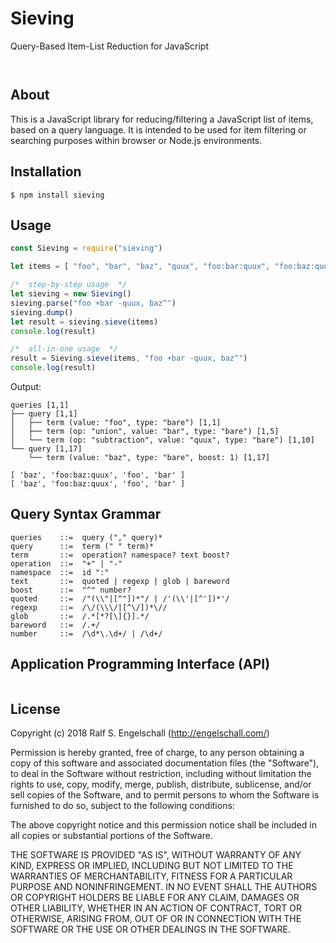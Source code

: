 
Sieving
========

Query-Based Item-List Reduction for JavaScript

<p/>
<img src="https://nodei.co/npm/sieving.png?downloads=true&stars=true" alt=""/>

<p/>
<img src="https://david-dm.org/rse/sieving.png" alt=""/>

About
-----

This is a JavaScript library for reducing/filtering a JavaScript list
of items, based on a query language. It is intended to be used for item
filtering or searching purposes within browser or Node.js environments.

Installation
------------

```shell
$ npm install sieving
```

Usage
-----

```js
const Sieving = require("sieving")

let items = [ "foo", "bar", "baz", "quux", "foo:bar:quux", "foo:baz:quux" ]

/*  step-by-step usage  */
let sieving = new Sieving()
sieving.parse("foo +bar -quux, baz^")
sieving.dump()
let result = sieving.sieve(items)
console.log(result)

/*  all-in-one usage  */
result = Sieving.sieve(items, "foo +bar -quux, baz^")
console.log(result)
```

Output:

```
queries [1,1]
├── query [1,1]
│   ├── term (value: "foo", type: "bare") [1,1]
│   ├── term (op: "union", value: "bar", type: "bare") [1,5]
│   └── term (op: "subtraction", value: "quux", type: "bare") [1,10]
└── query [1,17]
    └── term (value: "baz", type: "bare", boost: 1) [1,17]

[ 'baz', 'foo:baz:quux', 'foo', 'bar' ]
[ 'baz', 'foo:baz:quux', 'foo', 'bar' ]
```

Query Syntax Grammar
--------------------

```
queries    ::=  query ("," query)*
query      ::=  term (" " term)*
term       ::=  operation? namespace? text boost?
operation  ::=  "+" | "-"
namespace  ::=  id ":"
text       ::=  quoted | regexp | glob | bareword
boost      ::=  "^" number?
quoted     ::=  /"(\\"|[^"])*"/ | /'(\\'|[^'])*'/
regexp     ::=  /\/(\\\/|[^\/])*\//
glob       ::=  /.*[*?[\]{}].*/
bareword   ::=  /.+/
number     ::=  /\d*\.\d+/ | /\d+/
```

Application Programming Interface (API)
---------------------------------------

```js
```

License
-------

Copyright (c) 2018 Ralf S. Engelschall (http://engelschall.com/)

Permission is hereby granted, free of charge, to any person obtaining
a copy of this software and associated documentation files (the
"Software"), to deal in the Software without restriction, including
without limitation the rights to use, copy, modify, merge, publish,
distribute, sublicense, and/or sell copies of the Software, and to
permit persons to whom the Software is furnished to do so, subject to
the following conditions:

The above copyright notice and this permission notice shall be included
in all copies or substantial portions of the Software.

THE SOFTWARE IS PROVIDED "AS IS", WITHOUT WARRANTY OF ANY KIND,
EXPRESS OR IMPLIED, INCLUDING BUT NOT LIMITED TO THE WARRANTIES OF
MERCHANTABILITY, FITNESS FOR A PARTICULAR PURPOSE AND NONINFRINGEMENT.
IN NO EVENT SHALL THE AUTHORS OR COPYRIGHT HOLDERS BE LIABLE FOR ANY
CLAIM, DAMAGES OR OTHER LIABILITY, WHETHER IN AN ACTION OF CONTRACT,
TORT OR OTHERWISE, ARISING FROM, OUT OF OR IN CONNECTION WITH THE
SOFTWARE OR THE USE OR OTHER DEALINGS IN THE SOFTWARE.

